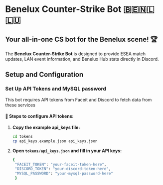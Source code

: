 # Benelux Counter-Strike Bot 🇧🇪🇳🇱🇱🇺

## Your all-in-one CS bot for the Benelux scene! 🏆

The **Benelux Counter-Strike Bot** is designed to provide ESEA match updates, LAN event information, and Benelux Hub stats directly in Discord.

## Setup and Configuration
### Set Up API Tokens and MySQL password  
This bot requires API tokens from Faceit and Discord to fetch data from these services

#### 🔧 **Steps to configure API tokens:**  
1. **Copy the example api_keys file:**  
   ```sh
   cd tokens
   cp api_keys.example.json api_keys.json

2. **Open ``tokens/api_keys.json`` and fill in your API keys:**  
   ```sh
   {
    "FACEIT_TOKEN": "your-faceit-token-here",
    "DISCORD_TOKEN": "your-discord-token-here",
    "MYSQL_PASSWORD": "your-mysql-password-here"
    }
